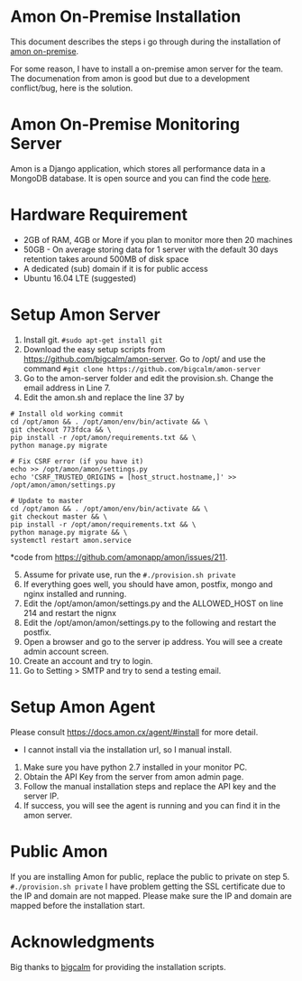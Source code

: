 # Amon On-Premise Installation
This document describes the steps i go through during the installation of [amon on-premise](https://docs.amon.cx/onpremise/).

For some reason, I have to install a on-premise amon server for the team. The documenation from amon is good but due to a development conflict/bug, here is the solution.

# Amon On-Premise Monitoring Server
Amon is a Django application, which stores all performance data in a MongoDB database. It is open source and you can find the code [here](https://github.com/amonapp/amon).

# Hardware Requirement 
* 2GB of RAM, 4GB or More if you plan to monitor more then 20 machines
* 50GB - On average storing data for 1 server with the default 30 days retention takes around 500MB of disk space
* A dedicated (sub) domain if it is for public access
* Ubuntu 16.04 LTE (suggested)

# Setup Amon Server
1.	Install git. 
```#sudo apt-get install git```
2.	Download the easy setup scripts from https://github.com/bigcalm/amon-server. Go to /opt/ and use the command 
```#git clone https://github.com/bigcalm/amon-server```
3.	Go to the amon-server folder and edit the provision.sh. Change the email address in Line 7.
4.	Edit the amon.sh and replace the line 37 by  
```
# Install old working commit
cd /opt/amon && . /opt/amon/env/bin/activate && \
git checkout 773fdca && \
pip install -r /opt/amon/requirements.txt && \
python manage.py migrate

# Fix CSRF error (if you have it)
echo >> /opt/amon/amon/settings.py
echo 'CSRF_TRUSTED_ORIGINS = [host_struct.hostname,]' >> /opt/amon/amon/settings.py

# Update to master
cd /opt/amon && . /opt/amon/env/bin/activate && \
git checkout master && \
pip install -r /opt/amon/requirements.txt && \
python manage.py migrate && \
systemctl restart amon.service
```
*code from https://github.com/amonapp/amon/issues/211. 

5.	Assume for private use, run the ```#./provision.sh private```
6.	If everything goes well, you should have amon, postfix, mongo and nginx installed and running.
7.	Edit the /opt/amon/amon/settings.py and the ALLOWED_HOST on line 214 and restart the nignx
8.	Edit the /opt/amon/amon/settings.py to the following and restart the postfix.
9.	Open a browser and go to the server ip address. You will see a create admin account screen.
10.	Create an account and try to login.
11.	Go to Setting > SMTP and try to send a testing email.

# Setup Amon Agent
Please consult https://docs.amon.cx/agent/#install for more detail.
* I cannot install via the installation url, so I manual install.
1.	Make sure you have python 2.7 installed in your monitor PC.
2.	Obtain the API Key from the server from amon admin page.
3.	Follow the manual installation steps and replace the API key and the server IP.
4.	If success, you will see the agent is running and you can find it in the amon server.

# Public Amon
If you are installing Amon for public, replace the public to private on step 5. ```#./provision.sh private```
I have problem getting the SSL certificate due to the IP and domain are not mapped. Please make sure the IP and domain are mapped before the installation start.



# Acknowledgments
Big thanks to [bigcalm](https://github.com/bigcalm/) for providing the installation scripts.

